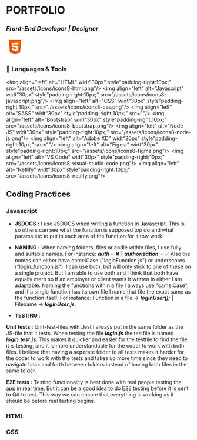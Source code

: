# PORTFOLIO


### ***Front-End Developer | Designer***

![My Image](/assets/icons/icons8-html.png)






### 🧰 Languages & Tools

<img align="left" alt="HTML" widt"30px" style"padding-right:10px;" src="/assets/icons/icons8-html.png"/>
<img align="left" alt="Javascript" widt"30px" style"padding-right:10px;" src="/assets/icons/icons8-javascript.png"/>
<img align="left" alt="CSS" widt"30px" style"padding-right:10px;" src="./assets/icons/icons8-css.png"/>
<img align="left" alt="SASS" widt"30px" style"padding-right:10px;" src=""/>
<img align="left" alt="Bootstrap" widt"30px" style"padding-right:10px;" src="/assets/icons/icons8-bootstrap.png"/>
<img align="left" alt="Node JS" widt"30px" style"padding-right:10px;" src="/assets/icons/icons8-node-js.png"/>
<img align="left" alt="Adobe XD" widt"30px" style"padding-right:10px;" src=""/>
<img align="left" alt="Figma" widt"30px" style"padding-right:10px;" src="/assets/icons/icons8-figma.png"/>
<img align="left" alt="VS Code" widt"30px" style"padding-right:10px;" src="/assets/icons/icons8-visual-studio-code.png"/>
<img align="left" alt="Netlify" widt"30px" style"padding-right:10px;" src="/assets/icons/icons8-netlify.png"/>







## Coding Practices

### Javascript

- **JSDOCS** **:**
I use JSDOCS when writing a function in Javascript. This is so others can see what the function is supposed top do and what params etc to put in each area of the function for it tow work.



- **NAMING** **:**
When naming folders, files or codie within files, I use fully and suitable names. 
  For instance: ***auth*** = ❌ **|** ***authorization*** = ✅
Also the names can either have camelCase ("loginFunction.js") or underscores ("login_function.js"). I can use both, but will only stick to one of these on a single project. But I am able to use both and I think that both have equally merit so if an employer or client wants it written in either I am adaptable. Naming the functions within a file I always use "camelCase", and if a single function has its own file I name that file the exact same as the function itself. For instance: Function in a file -> ***loginUser();*** | Filename -> ***loginUser.js***.



- **TESTING** :

**Unit tests :** Unit-test-files with Jest I always put in the same folder as the JS-file that it tests. When testing the file ***login.js*** the testfile is named ***login.test.js***. This makes it quicker and easier for the testfile to find the file it is testing, and it is more understandable for the coder to work with both files. I believe that having a seperate folder fo all tests makes it harder for the coder to work with the tests and takes up more time since they need to navigate back and forth between folders instead of having both files in the same folder.

**E2E tests :** Testing functionality is best done with real people testing the app in real time. But it can be a good idea to do E2E testing before it is sent to QA to test. This way we can ensure that everything is working as it should be before real testing begins.




### HTML



### CSS
